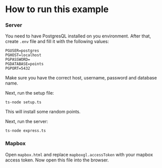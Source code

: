 # How to run this example

### Server

You need to have PostgresQL installed on you environment. After that, create `.env` file and fill it with the following values:

```
PGUSER=postgres
PGHOST=localhost
PGPASSWORD=
PGDATABASE=points
PGPORT=5432
```

Make sure you have the correct host, username, password and database name.

Next, run the setup file:

```
ts-node setup.ts
```

This will install some random points.

Next, run the server:

```
ts-node express.ts
```

### Mapbox

Open `mapbox.html` and replace `mapboxgl.accessToken` with your mapbox access token. Now open this file into the browser.
